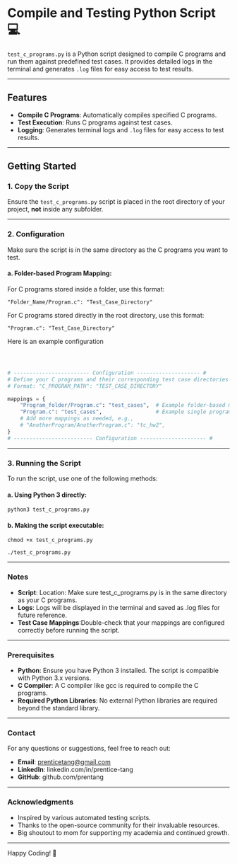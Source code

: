 # Compile and Testing Python Script 💻

`test_c_programs.py` is a Python script designed to compile C programs and run them against predefined test cases. It provides detailed logs in the terminal and generates `.log` files for easy access to test results.

---

## Features

- **Compile C Programs**: Automatically compiles specified C programs.
- **Test Execution**: Runs C programs against test cases.
- **Logging**: Generates terminal logs and `.log` files for easy access to test results.

---

## Getting Started

### 1. Copy the Script

Ensure the `test_c_programs.py` script is placed in the root directory of your project, **not** inside any subfolder.

---

### 2. Configuration

Make sure the script is in the same directory as the C programs you want to test.

#### a. Folder-based Program Mapping:

For C programs stored inside a folder, use this format:

`"Folder_Name/Program.c": "Test_Case_Directory"`

For C programs stored directly in the root directory, use this format:

`"Program.c": "Test_Case_Directory"`

Here is an example configuration

```python



# ------------------------ Configuration -------------------- #
# Define your C programs and their corresponding test case directories here.
# Format: "C_PROGRAM_PATH": "TEST_CASE_DIRECTORY"

mappings = {
    "Program_folder/Program.c": "test_cases",  # Example folder-based mapping
    "Program.c": "test_cases",                 # Example single program mapping
    # Add more mappings as needed, e.g.,
    # "AnotherProgram/AnotherProgram.c": "tc_hw2",
}
# ------------------------- Configuration --------------------- #


```
---

### 3. Running the Script

To run the script, use one of the following methods:

#### a. Using Python 3 directly:

`python3 test_c_programs.py`

#### b. Making the script executable:

`chmod +x test_c_programs.py`

`./test_c_programs.py`

---

### Notes
- **Script**: Location: Make sure test_c_programs.py is in the same directory as your C programs.
- **Logs**: Logs will be displayed in the terminal and saved as .log files for future reference.
- **Test Case Mappings**:Double-check that your mappings are configured correctly before running the script.

---

### Prerequisites
- **Python**: Ensure you have Python 3 installed. The script is compatible with Python 3.x versions.
- **C Compiler**: A C compiler like gcc is required to compile the C programs.
- **Required Python Libraries**: No external Python libraries are required beyond the standard library.

---

### Contact
For any questions or suggestions, feel free to reach out:

- **Email**: prenticetang@gmail.com
- **LinkedIn**: linkedin.com/in/prentice-tang
- **GitHub**: github.com/prentang

---

### Acknowledgments
- Inspired by various automated testing scripts.
- Thanks to the open-source community for their invaluable resources.
- Big shoutout to mom for supporting my academia and continued growth.

---

Happy Coding! 🎉
